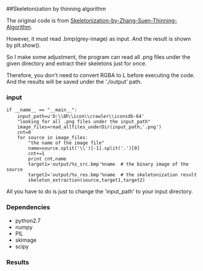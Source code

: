 ##Skeletonization by thinning algorithm

The original code is from [Skeletonization-by-Zhang-Suen-Thinning-Algorithm](https://github.com/linbojin/Skeletonization-by-Zhang-Suen-Thinning-Algorithm).

However, it must read .bmp(grey-image) as input. And the result is shown by plt.show().

So I make some adjustment, the program can read all .png files under the given directory and extract their skeletons just for once.

Therefore, you don't need to convert RGBA to L before executing the code. And the results will be saved under the './output’ path.



### input

	if __name__ == "__main__":
		input_path=u'D:\\研\\icon\\crawler\\iconsdb-64'
		"looking for all .png files under the input_path"
		image_files=read_allfiles_underDir(input_path,'.png')
		cnt=0
		for source in image_files:
			"the name of the image file"
			name=source.split('\\')[-1].split('.')[0]  
			cnt+=1
			print cnt,name
			target1='output/%s_src.bmp'%name  # the binary image of the source
			target2='output/%s_res.bmp'%name  # the skeletonization result
			skeleton_extraction(source,target1,target2)
All you have to do is just to change the 'input_path' to your input directory.

### Dependencies

- python2.7
- numpy
- PIL
- skimage
- scipy

### Results


